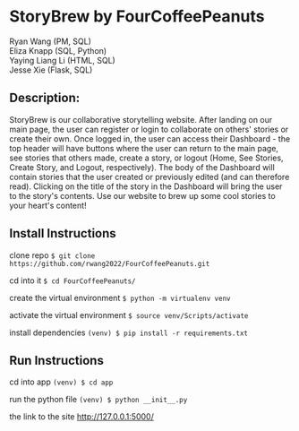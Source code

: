 # StoryBrew by FourCoffeePeanuts

Ryan Wang (PM, SQL) <br />
Eliza Knapp (SQL, Python) <br />
Yaying Liang Li (HTML, SQL) <br />
Jesse Xie (Flask, SQL) <br />

## Description:
StoryBrew is our collaborative storytelling website. After landing on our main page, the user can register or login to collaborate on others' stories or create their own. Once logged in, the user can access their Dashboard - the top header will have buttons where the user can return to the main page, see stories that others made, create a story, or logout (Home, See Stories, Create Story, and Logout, respectively). The body of the Dashboard will contain stories that the user created or previously edited (and can therefore read). Clicking on the title of the story in the Dashboard will bring the user to the story's contents. Use our website to brew up some cool stories to your heart's content!

## Install Instructions
clone repo
`$ git clone https://github.com/rwang2022/FourCoffeePeanuts.git`

cd into it
`$ cd FourCoffeePeanuts/`

create the virtual environment
`$ python -m virtualenv venv`

activate the virtual environment
`$ source venv/Scripts/activate`

install dependencies
`(venv) $ pip install -r requirements.txt`


## Run Instructions
cd into app 
`(venv) $ cd app`

run the python file
`(venv) $ python __init__.py`

the link to the site
http://127.0.0.1:5000/
